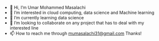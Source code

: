 - 👋 Hi, I’m Umar Mohammed Masalachi
- 👀 I’m interested in cloud computing, data science and Machine learning
- 🌱 I’m currently learning data science
- 💞️ I’m looking to collaborate on any project that has to deal with my interested line 
- 📫 How to reach me through mumasalachi31@gmail.com
Thanks!

<!---
masalachi/masalachi is a ✨ special ✨ repository because its `README.md` (this file) appears on your GitHub profile.
You can click the Preview link to take a look at your changes.
--->
